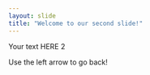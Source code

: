 ```yaml
---
layout: slide
title: "Welcome to our second slide!"
---
```

Your text HERE 2

Use the left arrow to go back!

